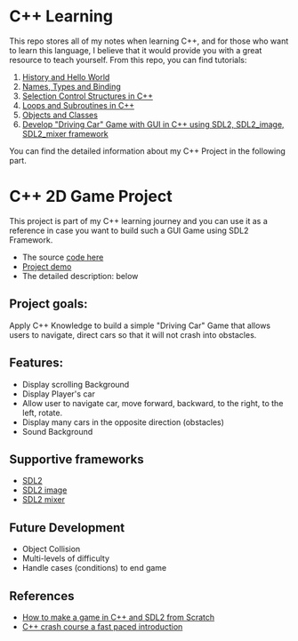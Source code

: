 # C++ Learning

This repo stores all of my notes when learning C++, and for those who want to learn this language, I believe that it would provide you with a great resource to teach yourself.  From this repo, you can find tutorials: 
1. [History and Hello World](https://github.com/NguyetQue1211/FUV_CS308_programming-language/blob/main/PLP%201-History%20and%20Hello%20World.md)
2. [Names, Types and Binding](https://github.com/NguyetQue1211/FUV_CS308_programming-language/blob/main/PLP%202-Names%2C%20Types%20and%20Binding.md)
3. [Selection Control Structures in C++](https://github.com/NguyetQue1211/FUV_CS308_programming-language/blob/main/PLP%203-Selection%20Control%20Structures%20.md)
4. [Loops and Subroutines in C++](https://github.com/NguyetQue1211/FUV_CS308_programming-language/blob/main/PLP%204-Loops%20and%20Subroutines.md)
5. [Objects and Classes](https://github.com/NguyetQue1211/FUV_CS308_programming-language/blob/main/PLP%205%20-Objects%20and%20Classes.md)
6. [Develop "Driving Car" Game with GUI in C++ using SDL2, SDL2_image, SDL2_mixer framework](https://github.com/NguyetQue1211/FUV_CS308_programming-language/tree/main/Game)

You can find the detailed information about my C++ Project in the following part. 

# C++ 2D Game Project
This project is part of my C++ learning journey and you can use it as a reference in case you want to build such a GUI Game using SDL2 Framework. 
* The source [code here](https://github.com/NguyetQue1211/FUV_CS308_programming-language/tree/main/Game)
* [Project demo](https://youtu.be/TSbwywSRN9A)
* The detailed description: below
## Project goals: 
Apply C++ Knowledge to build a simple "Driving Car" Game that allows users to navigate, direct cars so that it will not crash into obstacles. 

## Features: 
* Display scrolling Background 
* Display Player's car
* Allow user to navigate car, move forward, backward, to the right, to the left, rotate. 
* Display many cars in the opposite direction (obstacles)
* Sound Background

## Supportive frameworks
* [SDL2](https://www.libsdl.org)
* [SDL2 image](https://www.libsdl.org/projects/SDL_image/)
* [SDL2 mixer](https://www.libsdl.org/projects/SDL_mixer/)

## Future Development 
* Object Collision 
* Multi-levels of difficulty 
* Handle cases (conditions) to end game 

## References
* [How to make a game in C++ and SDL2 from Scratch](https://www.youtube.com/playlist?list=PLhfAbcv9cehhkG7ZQK0nfIGJC_C-wSLrx)
* [C++ crash course a fast paced introduction](https://www.amazon.com/C-Crash-Course-Josh-Lospinoso/dp/1593278888)
